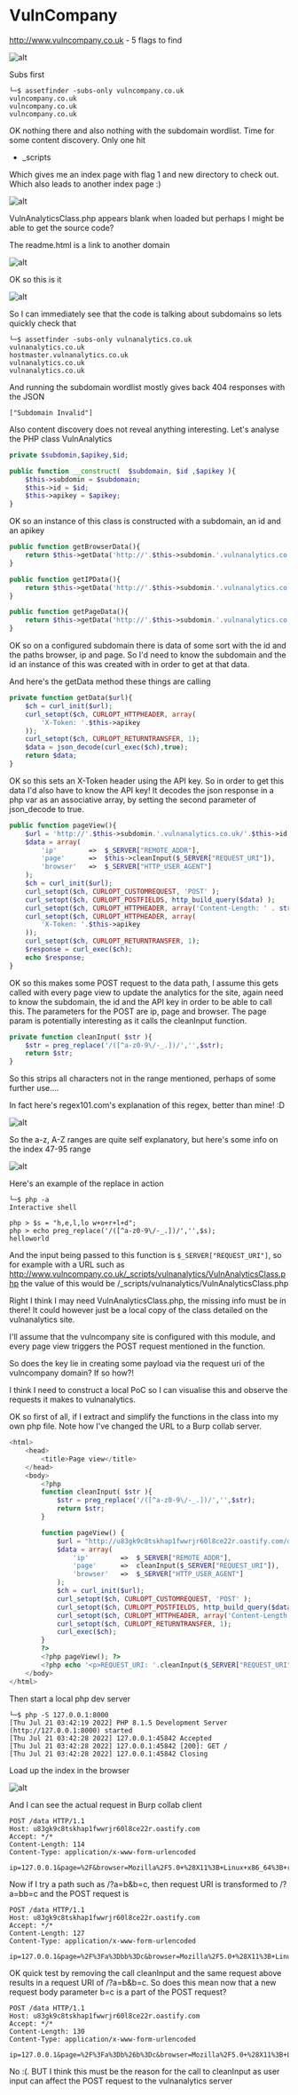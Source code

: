 # VulnCompany

http://www.vulncompany.co.uk - 5 flags to find

![alt](./images/vulncompany-01.png)

Subs first

```
└─$ assetfinder -subs-only vulncompany.co.uk
vulncompany.co.uk
vulncompany.co.uk
vulncompany.co.uk
```

OK nothing there and also nothing with the subdomain wordlist. Time for some content discovery. Only one hit

- _scripts

Which gives me an index page with flag 1 and new directory to check out. Which also leads to another index page :)

![alt](./images/vulncompany-03.png)

VulnAnalyticsClass.php appears blank when loaded but perhaps I might be able to get the source code?

The readme.html is a link to another domain

![alt](./images/vulncompany-04.png)

OK so this is it

![alt](./images/vulncompany-05.png)

So I can immediately see that the code is talking about subdomains so lets quickly check that

```
└─$ assetfinder -subs-only vulnanalytics.co.uk
vulnanalytics.co.uk
hostmaster.vulnanalytics.co.uk
vulnanalytics.co.uk
vulnanalytics.co.uk
```

And running the subdomain wordlist mostly gives back 404 responses with the JSON

```
["Subdomain Invalid"]
```

Also content discovery does not reveal anything interesting. Let's analyse the PHP class VulnAnalytics

```php
private $subdomin,$apikey,$id;

public function __construct(  $subdomain, $id ,$apikey ){
    $this->subdomin = $subdomain;
    $this->id = $id;
    $this->apikey = $apikey;
}
```

OK so an instance of this class is constructed with a subdomain, an id and an apikey

```php
public function getBrowserData(){
    return $this->getData('http://'.$this->subdomin.'.vulnanalytics.co.uk/'.$this->id.'/browser');
}

public function getIPData(){
    return $this->getData('http://'.$this->subdomin.'.vulnanalytics.co.uk/'.$this->id.'/ip');
}

public function getPageData(){
    return $this->getData('http://'.$this->subdomin.'.vulnanalytics.co.uk/'.$this->id.'/page');
}
```

OK so on a configured subdomain there is data of some sort with the id and the paths browser, ip and page. So I'd need to know the subdomain and the id an instance of this was created with in order to get at that data.

And here's the getData method these things are calling

```php
private function getData($url){
    $ch = curl_init($url);
    curl_setopt($ch, CURLOPT_HTTPHEADER, array(
        'X-Token: '.$this->apikey
    ));
    curl_setopt($ch, CURLOPT_RETURNTRANSFER, 1);
    $data = json_decode(curl_exec($ch),true);
    return $data;
}
```

OK so this sets an X-Token header using the API key. So in order to get this data I'd also have to know the API key! It decodes the json response in a php var as an associative array, by setting the second parameter of json_decode to true.

```php
public function pageView(){
    $url = 'http://'.$this->subdomin.'.vulnanalytics.co.uk/'.$this->id.'/data';
    $data = array(
        'ip'        =>  $_SERVER["REMOTE_ADDR"],
        'page'      =>  $this->cleanInput($_SERVER["REQUEST_URI"]),
        'browser'   =>  $_SERVER["HTTP_USER_AGENT"]
    );
    $ch = curl_init($url);
    curl_setopt($ch, CURLOPT_CUSTOMREQUEST, 'POST' );
    curl_setopt($ch, CURLOPT_POSTFIELDS, http_build_query($data) );
    curl_setopt($ch, CURLOPT_HTTPHEADER, array('Content-Length: ' . strlen( http_build_query($data) )));
    curl_setopt($ch, CURLOPT_HTTPHEADER, array(
        'X-Token: '.$this->apikey
    ));
    curl_setopt($ch, CURLOPT_RETURNTRANSFER, 1);
    $response = curl_exec($ch);
    echo $response;
}
```

OK so this makes some POST request to the data path, I assume this gets called with every page view to update the analytics for the site, again need to know the subdomain, the id and the API key in order to be able to call this. The parameters for the POST are ip, page and browser. The page param is potentially interesting as it calls the cleanInput function.

```php
private function cleanInput( $str ){
    $str = preg_replace('/([^a-z0-9\/-_.])/','',$str);
    return $str;
}
```

So this strips all characters not in the range mentioned, perhaps of some further use....

In fact here's regex101.com's explanation of this regex, better than mine! :D

![alt](./images/vulncompany-06.png)

So the a-z, A-Z ranges are quite self explanatory, but here's some info on the index 47-95 range

![alt](./images/vulncompany-07.png)

Here's an example of the replace in action

```
└─$ php -a
Interactive shell

php > $s = "h,e,l,lo w+o+r+l+d";
php > echo preg_replace('/([^a-z0-9\/-_.])/','',$s);
helloworld
```

And the input being passed to this function is ```$_SERVER["REQUEST_URI"]```, so for example with a URL such as http://www.vulncompany.co.uk/_scripts/vulnanalytics/VulnAnalyticsClass.php the value of this would be /_scripts/vulnanalytics/VulnAnalyticsClass.php

Right I think I may need VulnAnalyticsClass.php, the missing info must be in there! It could however just be a local copy of the class detailed on the vulnanalytics site.

I'll assume that the vulncompany site is configured with this module, and every page view triggers the POST request mentioned in the function.

So does the key lie in creating some payload via the request uri of the vulncompany domain? If so how?!

I think I need to construct a local PoC so I can visualise this and observe the requests it makes to vulnanalytics.

OK so first of all, if I extract and simplify the functions in the class into my own php file. Note how I've changed the URL to a Burp collab server.

```php
<html>
    <head>
        <title>Page view</title>
    </head>
    <body>
        <?php 
        function cleanInput( $str ){
            $str = preg_replace('/([^a-z0-9\/-_.])/','',$str);
            return $str;
        }

        function pageView() {
            $url = "http://u83gk9c8tskhap1fwwrjr60l8ce22r.oastify.com/data";
            $data = array(
                'ip'        =>  $_SERVER["REMOTE_ADDR"],
                'page'      =>  cleanInput($_SERVER["REQUEST_URI"]),
                'browser'   =>  $_SERVER["HTTP_USER_AGENT"]
            );
            $ch = curl_init($url);
            curl_setopt($ch, CURLOPT_CUSTOMREQUEST, 'POST' );
            curl_setopt($ch, CURLOPT_POSTFIELDS, http_build_query($data) );
            curl_setopt($ch, CURLOPT_HTTPHEADER, array('Content-Length: ' . strlen( http_build_query($data) )));
            curl_setopt($ch, CURLOPT_RETURNTRANSFER, 1);
            curl_exec($ch);
        }
        ?>
        <?php pageView(); ?>
        <?php echo '<p>REQUEST_URI: '.cleanInput($_SERVER["REQUEST_URI"]);?>
    </body>
</html>
```

Then start a local php dev server

```
└─$ php -S 127.0.0.1:8000
[Thu Jul 21 03:42:19 2022] PHP 8.1.5 Development Server (http://127.0.0.1:8000) started
[Thu Jul 21 03:42:28 2022] 127.0.0.1:45842 Accepted
[Thu Jul 21 03:42:28 2022] 127.0.0.1:45842 [200]: GET /
[Thu Jul 21 03:42:28 2022] 127.0.0.1:45842 Closing
```

Load up the index in the browser

![alt](./images/vulncompany-08.png)

And I can see the actual request in Burp collab client

```
POST /data HTTP/1.1
Host: u83gk9c8tskhap1fwwrjr60l8ce22r.oastify.com
Accept: */*
Content-Length: 114
Content-Type: application/x-www-form-urlencoded

ip=127.0.0.1&page=%2F&browser=Mozilla%2F5.0+%28X11%3B+Linux+x86_64%3B+rv%3A91.0%29+Gecko%2F20100101+Firefox%2F91.0
```

Now if I try a path such as /?a=b&b=c, then request URI is transformed to /?a=bb=c and the POST request is

```
POST /data HTTP/1.1
Host: u83gk9c8tskhap1fwwrjr60l8ce22r.oastify.com
Accept: */*
Content-Length: 127
Content-Type: application/x-www-form-urlencoded

ip=127.0.0.1&page=%2F%3Fa%3Dbb%3Dc&browser=Mozilla%2F5.0+%28X11%3B+Linux+x86_64%3B+rv%3A91.0%29+Gecko%2F20100101+Firefox%2F91.0
```

OK quick test by removing the call cleanInput and the same request above results in a request URI of /?a=b&b=c. So does this mean now that a new request body parameter b=c is a part of the POST request?

```
POST /data HTTP/1.1
Host: u83gk9c8tskhap1fwwrjr60l8ce22r.oastify.com
Accept: */*
Content-Length: 130
Content-Type: application/x-www-form-urlencoded

ip=127.0.0.1&page=%2F%3Fa%3Db%26b%3Dc&browser=Mozilla%2F5.0+%28X11%3B+Linux+x86_64%3B+rv%3A91.0%29+Gecko%2F20100101+Firefox%2F91.0
```

No :(. BUT I think this must be the reason for the call to cleanInput as user input can affect the POST request to the vulnanalytics server